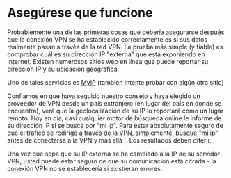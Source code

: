 Asegúrese que funcione
======================

Probablemente una de las primeras cosas que debería asegurarse después que la conexión VPN se ha establecido correctamente es si sus datos realmente pasan a través de la red VPN. La prueba más simple (y fiable) es comprobar cuál es su dirección IP "externa" que está exponiendo en Internet. Existen numerosos sitios web en línea que puede reportar su dirección IP y su ubicación geográfica.

Uno de tales servicios es [MyIP](http://www.myip.se) (también intente probar con algún otro sitio)
 
Confiamos en que haya seguido nuestro consejo y haya elegido un proveedor de VPN desde un país extranjero (en lugar del país en donde se encuentra), verá que la geolocalización de su IP lo reportará como un lugar remoto. Hoy en día, casi cualquier motor de búsqueda online le informe de su dirección IP si se busca por "mi ip". Para estar absolutamente seguro de que el tráfico se redirige a través de la VPN, simplemente, busque "mi ip" antes de conectarse a la VPN y más allá .. Los resultados deben diferir.
 
Una vez que sepa que su IP externa se ha cambiado a la IP de su servidor VPN, usted puede estar seguro de que su comunicación está cifrada - la conexión VPN no se establecería si existieran errores.



